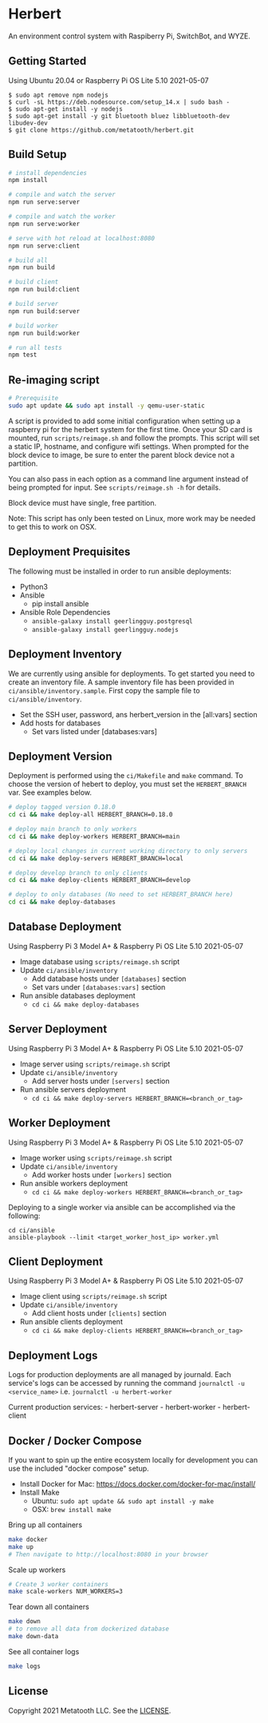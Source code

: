 # Herbert

An environment control system with Raspiberry Pi, SwitchBot, and WYZE.

## Getting Started

Using Ubuntu 20.04 or Raspberry Pi OS Lite 5.10 2021-05-07

```
$ sudo apt remove npm nodejs
$ curl -sL https://deb.nodesource.com/setup_14.x | sudo bash -
$ sudo apt-get install -y nodejs
$ sudo apt-get install -y git bluetooth bluez libbluetooth-dev libudev-dev
$ git clone https://github.com/metatooth/herbert.git
```

## Build Setup

``` bash
# install dependencies
npm install

# compile and watch the server
npm run serve:server

# compile and watch the worker
npm run serve:worker

# serve with hot reload at localhost:8080
npm run serve:client

# build all
npm run build

# build client
npm run build:client

# build server
npm run build:server

# build worker
npm run build:worker

# run all tests
npm test
```

## Re-imaging script

```bash
# Prerequisite
sudo apt update && sudo apt install -y qemu-user-static
```

A script is provided to add some initial configuration when setting up
a raspberry pi for the herbert system for the first time. Once your SD card
is mounted, run `scripts/reimage.sh` and follow the prompts. This script will
set a static IP, hostname, and configure wifi settings. When prompted for the
block device to image, be sure to enter the parent block device not a partition.

You can also pass in each option as a command line argument instead of being
prompted for input. See `scripts/reimage.sh -h` for details.

Block device must have single, free partition.

Note: This script has only been tested on Linux, more work may be needed to
get this to work on OSX.

## Deployment Prequisites

The following must be installed in order to run ansible deployments:

- Python3
- Ansible
    - pip install ansible
- Ansible Role Dependencies
    - `ansible-galaxy install geerlingguy.postgresql`
    - `ansible-galaxy install geerlingguy.nodejs`

## Deployment Inventory

We are currently using ansible for deployments. To get started you need to
create an inventory file. A sample inventory file has been provided in
`ci/ansible/inventory.sample`. First copy the sample file to
`ci/ansible/inventory`.

- Set the SSH user, password, ans herbert_version in the [all:vars] section
- Add hosts for databases
    - Set vars listed under [databases:vars]

## Deployment Version

Deployment is performed using the `ci/Makefile` and `make` command. To choose
the version of hebert to deploy, you must set the `HERBERT_BRANCH` var. See
examples below.

```bash
# deploy tagged version 0.18.0
cd ci && make deploy-all HERBERT_BRANCH=0.18.0

# deploy main branch to only workers
cd ci && make deploy-workers HERBERT_BRANCH=main

# deploy local changes in current working directory to only servers
cd ci && make deploy-servers HERBERT_BRANCH=local

# deploy develop branch to only clients
cd ci && make deploy-clients HERBERT_BRANCH=develop

# deploy to only databases (No need to set HERBERT_BRANCH here)
cd ci && make deploy-databases
```

## Database Deployment

Using Raspberry Pi 3 Model A+ & Raspberry Pi OS Lite 5.10 2021-05-07

- Image database using `scripts/reimage.sh` script
- Update `ci/ansible/inventory`
    - Add database hosts under `[databases]` section
    - Set vars under `[databases:vars]` section
- Run ansible databases deployment
    - `cd ci && make deploy-databases`

## Server Deployment

Using Raspberry Pi 3 Model A+ & Raspberry Pi OS Lite 5.10 2021-05-07

- Image server using `scripts/reimage.sh` script
- Update `ci/ansible/inventory`
    - Add server hosts under `[servers]` section
- Run ansible servers deployment
    - `cd ci && make deploy-servers HERBERT_BRANCH=<branch_or_tag>`

## Worker Deployment

Using Raspberry Pi 3 Model A+ & Raspberry Pi OS Lite 5.10 2021-05-07

- Image worker using `scripts/reimage.sh` script
- Update `ci/ansible/inventory`
    - Add worker hosts under `[workers]` section
- Run ansible workers deployment
    - `cd ci && make deploy-workers HERBERT_BRANCH=<branch_or_tag>`

Deploying to a single worker via ansible can be accomplished via the following:

```
cd ci/ansible
ansible-playbook --limit <target_worker_host_ip> worker.yml
```

## Client Deployment

Using Raspberry Pi 3 Model A+ & Raspberry Pi OS Lite 5.10 2021-05-07

- Image client using `scripts/reimage.sh` script
- Update `ci/ansible/inventory`
    - Add client hosts under `[clients]` section
- Run ansible clients deployment
    - `cd ci && make deploy-clients HERBERT_BRANCH=<branch_or_tag>`

## Deployment Logs
Logs for production deployments are all managed by journald. Each service's
logs can be accessed by running the command `journalctl -u <service_name>`
i.e. `journalctl -u herbert-worker`

Current production services:
    - herbert-server
    - herbert-worker
    - herbert-client

## Docker / Docker Compose

If you want to spin up the entire ecosystem locally for development you can
use the included "docker compose" setup.

- Install Docker for Mac: https://docs.docker.com/docker-for-mac/install/
- Install Make
    - Ubuntu: `sudo apt update && sudo apt install -y make`
    - OSX: `brew install make`

Bring up all containers

```bash
make docker
make up
# Then navigate to http://localhost:8080 in your browser
```

Scale up workers

```bash
# Create 3 worker containers
make scale-workers NUM_WORKERS=3
```

Tear down all containers

```bash
make down
# to remove all data from dockerized database
make down-data
```

See all container logs

```bash
make logs
```

## License

Copyright 2021 Metatooth LLC. See the [LICENSE](LICENSE).

